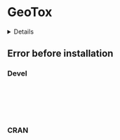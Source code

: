 # GeoTox

<details>

* Version: NA
* GitHub: NA
* Source code: https://github.com/cran/GeoTox
* Number of recursive dependencies: 142

Run `revdepcheck::cloud_details(, "GeoTox")` for more info

</details>

## Error before installation

### Devel

```






```
### CRAN

```






```
